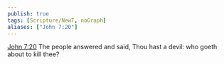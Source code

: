 ```yaml
---
publish: true
tags: [Scripture/NewT, noGraph]
aliases: ["John 7:20"]
---
```

[John 7:20](https://churchofjesuschrist.org/study/scriptures/nt/john/7?lang=eng&id=p20#p20) The people answered and said, Thou hast a devil: who goeth about to kill thee?
